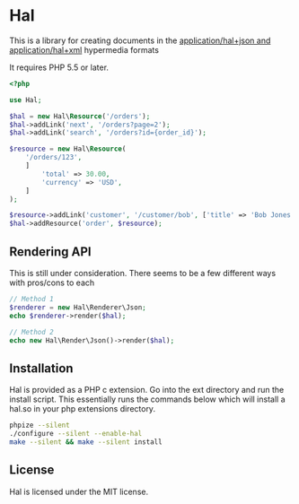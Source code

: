 Hal
=============

This is a library for creating documents in the [application/hal+json and application/hal+xml][1] hypermedia formats

It requires PHP 5.5 or later.

```php
<?php

use Hal;

$hal = new Hal\Resource('/orders');
$hal->addLink('next', '/orders?page=2');
$hal->addLink('search', '/orders?id={order_id}');

$resource = new Hal\Resource(
    '/orders/123',
    ]
        'total' => 30.00,
        'currency' => 'USD',
    ]
);

$resource->addLink('customer', '/customer/bob', ['title' => 'Bob Jones <bob@jones.com>']);
$hal->addResource('order', $resource);
```

## Rendering API

This is still under consideration. There seems to be a few different ways with pros/cons to each

```php
// Method 1
$renderer = new Hal\Renderer\Json;
echo $renderer->render($hal);

// Method 2
echo new Hal\Render\Json()->render($hal);
```

## Installation

Hal is provided as a PHP c extension. Go into the ext directory and run the install script.
This essentially runs the commands below which will install a hal.so in your php extensions directory.


```bash
phpize --silent
./configure --silent --enable-hal
make --silent && make --silent install
```

## License

Hal is licensed under the MIT license.

[1]: http://tools.ietf.org/html/draft-kelly-json-hal-05
